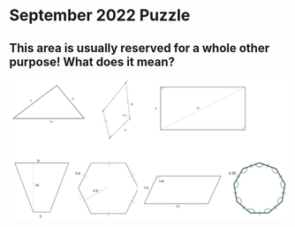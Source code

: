 # September 2022 Puzzle

## This area is usually reserved for a whole other purpose!  What does it mean?

![](shapes.png)